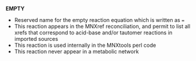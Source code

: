 **EMPTY**

* Reserved name for the empty reaction equation which is written as `= `
* This reaction appears in the MNXref reconciliation, and permit to list all xrefs that correspond to acid-base and/or tautomer reactions in imported sources
* This reaction is used internally in the MNXtools perl code
* This reaction never appear in a  metabolic network   
